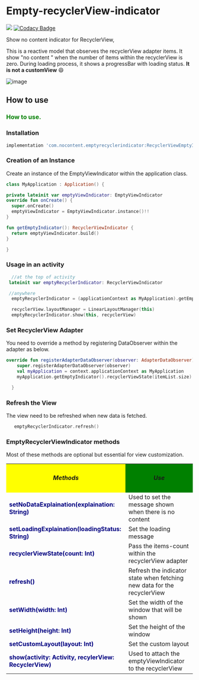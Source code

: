 # Empty-recyclerView-indicator 

<a href="https://bintray.com/skyways/RecyclerViewEmptyIndicator/RecyclerViewEmptyIndicator/1.0/link"><img src="https://api.bintray.com/packages/skyways/RecyclerViewEmptyIndicator/RecyclerViewEmptyIndicator/images/download.svg?version=1.0"/></a> [![Codacy Badge](https://api.codacy.com/project/badge/Grade/34279c3065a5483185716733005e7c6a)](https://www.codacy.com/manual/skyways/empty-recyclerview-indicator?utm_source=github.com&amp;utm_medium=referral&amp;utm_content=skyways/empty-recyclerview-indicator&amp;utm_campaign=Badge_Grade)

Show no content indicator for RecyclerView,

This is a reactive model that observes the recyclerView adapter items. It show "no content " when the number of items
within the recyclerView is zero. During loading process, it shows a progressBar with loading status. **It is not a customView** :smile:

![image](https://github.com/skyways/empty-recyclerview-indicator/blob/master/art/ezgif.com-video-to-gif.gif)

## How to use

<p > <h3 style='color:green'>How to use.</h3></p>

### Installation

```groovy
implementation 'com.nocontent.emptyrecyclerindicator:RecyclerViewEmptyIndicator:1.0'

```

### Creation of an Instance

Create an instance of the EmptyViewIndicator within the application class.

```kotlin
class MyApplication : Application() {

private lateinit var emptyViewIndicator: EmptyViewIndicator
override fun onCreate() {
  super.onCreate()
  emptyViewIndicator = EmptyViewIndicator.instance()!!
}

fun getEmptyIndicator(): RecyclerViewIndicator {
  return emptyViewIndicator.build()
}

}
```

### Usage in an activity

```kotlin
  //at the top of activity
 lateinit var emptyRecyclerIndicator: RecyclerViewIndicator

 //anywhere
  emptyRecyclerIndicator = (applicationContext as MyApplication).getEmptyIndicator()

  recyclerView.layoutManager = LinearLayoutManager(this)
  emptyRecyclerIndicator.show(this, recyclerView)

```

### Set RecyclerView Adapter

You need to override a method by registering DataObserver within the adapter as below.

```kotlin
override fun registerAdapterDataObserver(observer: AdapterDataObserver) {
    super.registerAdapterDataObserver(observer)
    val myApplication = context.applicationContext as MyApplication
    myApplication.getEmptyIndicator().recyclerViewState(itemList.size)

  }
```

### Refresh the View

The view need to be refreshed when new data is fetched.

```kotlin
   emptyRecyclerIndicator.refresh()
```

### EmptyRecyclerViewIndicator methods

Most of these methods are optional but essential for view customization.

<table>
<th  style="background-color:yellow;"><h5><strong>Methods</strong></h5></th>
<th  style="background-color:green;"><h5><strong>Use<strong></h5></th>
<tr>
<td font-color=><strong><font color="#000080" >setNoDataExplaination(explaination: String)</font></strong></td>
<td>Used to set the message shown when there is no content</td>
</tr>

<tr>
<td font-color=><Strong><font color="#000080">setLoadingExplaination(loadingStatus: String)</font></strong></td>
<td>Set the loading message</td>
</tr>

<tr>
<td font-color=><strong><font color="#000080">recyclerViewState(count: Int)</font></td></strong>
<td>Pass the items-count within the recyclerView adapter </td>
</tr>

<tr>
<td font-color=><strong><font color="#000080">refresh()</font><strong></td>
<td>Refresh the indicator state when fetching new data for the recyclerView</td>
</tr>
<tr>
<td font-color=><strong><font color="#000080">setWidth(width: Int)</font></strong></td>
<td>Set the width of the window that will be shown</td>
</tr>
<tr>
<td font-color=><strong><font color="#000080">setHeight(height: Int)</font></string></td>
<td>Set the height of the window</td>
</tr>
<tr>
<td font-color=><strong><font color="#000080">setCustomLayout(layout: Int)</font></strong></td>
<td>Set the custom layout</td>
</tr>
<tr>
<td font-color=><strong><font color="#000080">show(activity: Activity, recylerView: RecyclerView)</font></</td>
<td>Used to attach the emptyViewIndicator to the recyclerView</td>
</tr>
</table>
